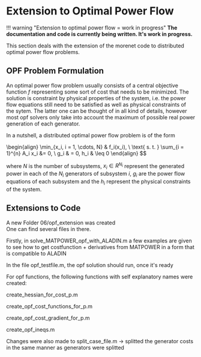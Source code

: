 # Extension to Optimal Power Flow

!!! warning "Extension to optimal power flow = work in progress"
    __The documentation and code is currently being written.
    It's work in progress.__

This section deals with the extension of the morenet code to distributed optimal power flow problems.

## OPF Problem Formulation

An optimal power flow problem usually consists of a central objective function $f$ representing some sort of cost that needs to be minimized. The solution is constraint by physical properties of the system, i.e. the power flow equations still need to be satisfied as well as physical constraints of the sytem. The latter one can be thought of in all kind of details, however most opf solvers only take into account the maximum of possible real power generation of each generator.

In a nutshell, a distributed optimal power flow problem is of the form

\begin{align}
\min_{x_i, i = 1, \cdots, N} & f_i(x_i), \\
\text{ s. t. } \sum_{i = 1}^{n} A_i x_i &= 0, \\
g_i & = 0,
h_i & \leq 0
\end{align}
$$

where $N$ is the number of subsystems, $x_i \in R^{N_i}$ represent the generated power in each of the $N_i$ generators of subsystem $i$, $g_i$ are the power flow equations of each subsystem and the $h_i$ represent the physical constraints of the system. 


## Extensions to Code
A new Folder 06/opf_extension was created\
One can find several files in there. 

Firstly, in solve_MATPOWER_opf_with_ALADIN.m a few examples are given to see how to get costfunction + derivatives from MATPOWER in a form that is compatible to ALADIN

In the file opf_testfile.m, the opf solution should run, once it's ready

For opf functions, the following functions with self explanatory names were created:

create_hessian_for_cost_p.m

create_opf_cost_functions_for_p.m

create_opf_cost_gradient_for_p.m

create_opf_ineqs.m

Changes were also made to split_case_file.m -> splitted the generator costs in the same manner as generators were splitted

